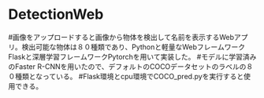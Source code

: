# DetectionWeb
#画像をアップロードすると画像から物体を検出して名前を表示するWebアプリ。検出可能な物体は８０種類であり、Pythonと軽量なWebフレームワークFlaskと深層学習フレームワークPytorchを用いて実装した。
#モデルに学習済みのFaster R-CNNを用いたので、デフォルトのCOCOデータセットのラベルの８０種類となっている。
#Flask環境とcpu環境でCOCO_pred.pyを実行すると使用できる。
